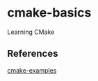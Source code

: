 # cmake-basics
Learning CMake

## References

[cmake-examples](https://github.com/ttroy50/cmake-examples)
